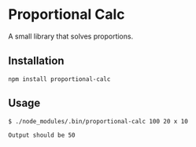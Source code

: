 Proportional Calc
=========

A small library that solves proportions.

## Installation

  `npm install proportional-calc`

## Usage
```
$ ./node_modules/.bin/proportional-calc 100 20 x 10
    
Output should be 50
```